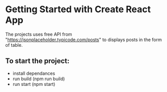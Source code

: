# Getting Started with Create React App

The projects uses free API from "https://jsonplaceholder.typicode.com/posts" to displays posts in the form of table.

## To start the project:
 - install dependances
 - run build (npm run build)
 - run start (npm start)
